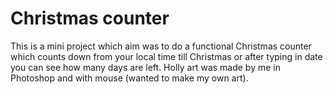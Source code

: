 # Christmas counter
This is a mini project which aim was to do a functional Christmas counter which counts down from your local time till Christmas or after typing in date you can see how many days are left. Holly art was made by me in Photoshop and with mouse (wanted to make my own art).
